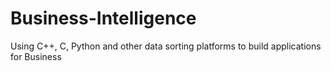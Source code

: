 # Business-Intelligence
Using C++, C, Python and other data sorting platforms to build applications for Business
